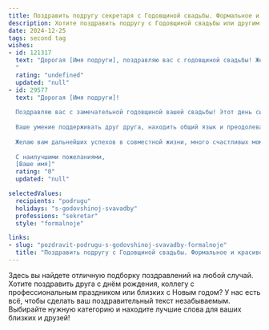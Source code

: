 ```yaml
---
title: Поздравить подругу секретаря с Годовщиной свадьбы. Формальное и красивое
description: Хотите поздравить подругу с Годовщиной свадьбы или другим праздником? Наш ИИ создаст незабываемое поздравление, а вы обязательно выделитесь среди других.  
date: 2024-12-25
tags: second tag
wishes:
- id: 121317
  text: "Дорогая [Имя подруги], поздравляю вас с годовщиной свадьбы! Желаю вам сохранить и приумножить ту любовь и взаимопонимание, которые стали основой вашего счастливого союза. Пусть ваша семейная жизнь будет наполнена радостью, теплом и благополучием.  Пусть каждый день приносит новые счастливые моменты, а ваша любовь с годами только крепнет.  Счастья вам и всего самого наилучшего!
  "
  rating: "undefined"
  updated: "null"
- id: 29577
  text: "Дорогая [Имя подруги]!
  
  Поздравляю вас с замечательной годовщиной вашей свадьбы! Этот день символизирует не только любовь и понимание, но и крепкость вашего союза.
  
  Ваше умение поддерживать друг друга, находить общий язык и преодолевать все преграды служит примером для многих. Ваша семья – это оазис тепла и заботы, где царит гармония и доверие.
  
  Желаю вам дальнейших успехов в совместной жизни, много счастливых моментов и стабильности. Пусть ваше счастье растет с каждым годом, а любовь только крепнет.
  
  С наилучшими пожеланиями,
  [Ваше имя]"
  rating: "0"
  updated: "null"

selectedValues:
  recipients: "podrugu"
  holidays: "s-godovshinoj-svavadby"
  professions: "sekretar"
  style: "formalnoje"

links:
- slug: "pozdravit-podrugu-s-godovshinoj-svavadby-formalnoje"
  title: "Поздравить подругу с Годовщиной свадьбы. Формальное и красивое"
---
```


Здесь вы найдете отличную подборку поздравлений на любой случай. 
Хотите поздравить друга с днём рождения, коллегу с профессиональным праздником или близких с Новым годом? У нас есть всё, чтобы сделать ваш поздравительный текст незабываемым. Выбирайте нужную категорию и находите лучшие слова для ваших близких и друзей!

